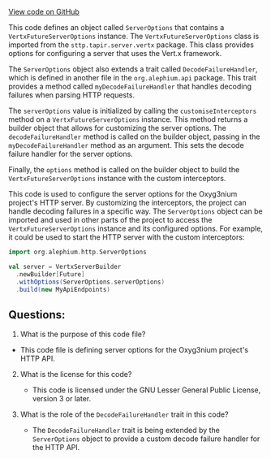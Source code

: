 [View code on GitHub](https://github.com/alephium/alephium/http/src/main/scala/org/alephium/http/ServerOptions.scala)

This code defines an object called `ServerOptions` that contains a `VertxFutureServerOptions` instance. The `VertxFutureServerOptions` class is imported from the `sttp.tapir.server.vertx` package. This class provides options for configuring a server that uses the Vert.x framework.

The `ServerOptions` object also extends a trait called `DecodeFailureHandler`, which is defined in another file in the `org.alephium.api` package. This trait provides a method called `myDecodeFailureHandler` that handles decoding failures when parsing HTTP requests.

The `serverOptions` value is initialized by calling the `customiseInterceptors` method on a `VertxFutureServerOptions` instance. This method returns a builder object that allows for customizing the server options. The `decodeFailureHandler` method is called on the builder object, passing in the `myDecodeFailureHandler` method as an argument. This sets the decode failure handler for the server options.

Finally, the `options` method is called on the builder object to build the `VertxFutureServerOptions` instance with the custom interceptors.

This code is used to configure the server options for the Oxyg3nium project's HTTP server. By customizing the interceptors, the project can handle decoding failures in a specific way. The `ServerOptions` object can be imported and used in other parts of the project to access the `VertxFutureServerOptions` instance and its configured options. For example, it could be used to start the HTTP server with the custom interceptors:

```scala
import org.alephium.http.ServerOptions

val server = VertxServerBuilder
  .newBuilder[Future]
  .withOptions(ServerOptions.serverOptions)
  .build(new MyApiEndpoints)
```
## Questions: 
 1. What is the purpose of this code file?
   - This code file is defining server options for the Oxyg3nium project's HTTP API.

2. What is the license for this code?
   - This code is licensed under the GNU Lesser General Public License, version 3 or later.

3. What is the role of the `DecodeFailureHandler` trait in this code?
   - The `DecodeFailureHandler` trait is being extended by the `ServerOptions` object to provide a custom decode failure handler for the HTTP API.
